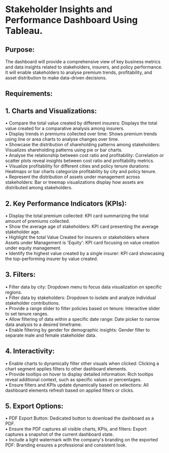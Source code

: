 # Stakeholder Insights and Performance Dashboard Using Tableau.
## Purpose:
The dashboard will provide a comprehensive view of key business metrics and data insights related to stakeholders, insurers, and policy performance. It will enable stakeholders to analyse premium trends, profitability, and asset distribution to make data-driven decisions.

## Requirements:
## 1. Charts and Visualizations: <br />
•	Compare the total value created by different insurers: Displays the total value created for a comparative analysis among insurers.<br />
•	Display trends in premiums collected over time: Shows premium trends using line or area charts to analyse changes over time.<br />
•	Showcase the distribution of shareholding patterns among stakeholders: Visualizes shareholding patterns using pie or bar charts.<br />
•	Analyse the relationship between cost ratio and profitability: Correlation or scatter plots reveal insights between cost ratio and profitability metrics.<br />
•	Visualize profitability for different cities and policy tenure durations: Heatmaps or bar charts categorize profitability by city and policy tenure.<br />
•	Represent the distribution of assets under management across stakeholders: Bar or treemap visualizations display how assets are distributed among stakeholders.<br />


## 2. Key Performance Indicators (KPIs):
•	Display the total premium collected: KPI card summarizing the total amount of premiums collected.<br />
•	Show the average age of stakeholders: KPI card presenting the average stakeholder age.<br />
•	Highlight the total Value Created for insurers or stakeholders where Assets under Management is 'Equity': KPI card focusing on value creation under equity management.<br />
•	Identify the highest value created by a single insurer: KPI card showcasing the top-performing insurer by value created.<br />

## 3. Filters:
•	Filter data by city: Dropdown menu to focus data visualization on specific regions.<br />
•	Filter data by stakeholders: Dropdown to isolate and analyze individual stakeholder contributions.<br />
•	Provide a range slider to filter policies based on tenure: Interactive slider to set tenure ranges.<br />
•	Allow filtering of data within a specific date range: Date picker to narrow data analysis to a desired timeframe.<br />
•	Enable filtering by gender for demographic insights: Gender filter to separate male and female stakeholder data.<br />

## 4. Interactivity:
•	Enable charts to dynamically filter other visuals when clicked: Clicking a chart segment applies filters to other dashboard elements.<br />
•	Provide tooltips on hover to display detailed information: Rich tooltips reveal additional context, such as specific values or percentages.<br />
•	Ensure filters and KPIs update dynamically based on selections: All dashboard elements refresh based on applied filters or clicks.<br />

## 5. Export Options:
•	PDF Export Button: Dedicated button to download the dashboard as a PDF.<br />
•	Ensure the PDF captures all visible charts, KPIs, and filters: Export captures a snapshot of the current dashboard state.<br />
•	Include a light watermark with the company's branding on the exported PDF: Branding ensures a professional and consistent look.<br />




